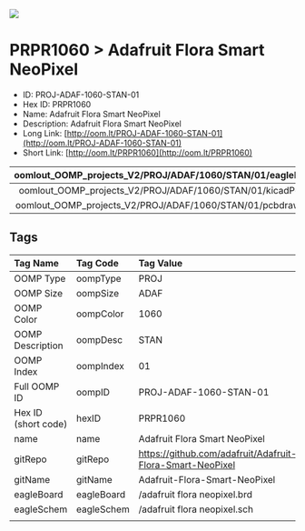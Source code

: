 


  
![][im]
# PRPR1060 > Adafruit Flora Smart NeoPixel

- ID: PROJ-ADAF-1060-STAN-01
- Hex ID: PRPR1060
- Name: Adafruit Flora Smart NeoPixel
- Description: Adafruit Flora Smart NeoPixel
- Long Link: [http://oom.lt/PROJ-ADAF-1060-STAN-01](http://oom.lt/PROJ-ADAF-1060-STAN-01)
- Short Link: [http://oom.lt/PRPR1060](http://oom.lt/PRPR1060)
  

|oomlout_OOMP_projects_V2/PROJ/ADAF/1060/STAN/01/eagleImage.png|oomlout_OOMP_projects_V2/PROJ/ADAF/1060/STAN/01/eagleSchemImage.png|oomlout_OOMP_projects_V2/PROJ/ADAF/1060/STAN/01/kicadPcb3dFront.png|oomlout_OOMP_projects_V2/PROJ/ADAF/1060/STAN/01/kicadPcb3dBack.png|
| :---: | :---: | :---: | :---: |
|oomlout_OOMP_projects_V2/PROJ/ADAF/1060/STAN/01/kicadPcb3d.png|oomlout_OOMP_projects_V2/PROJ/ADAF/1060/STAN/01/bomBack.png|oomlout_OOMP_projects_V2/PROJ/ADAF/1060/STAN/01/bomFront.png|oomlout_OOMP_projects_V2/PROJ/ADAF/1060/STAN/01/pcbdraw.svg|
|oomlout_OOMP_projects_V2/PROJ/ADAF/1060/STAN/01/pcbdrawBack.svg||||

## Tags
  

|Tag Name|Tag Code|Tag Value|
| :--- | :--- | :--- |
|OOMP Type|oompType|PROJ|
|OOMP Size|oompSize|ADAF|
|OOMP Color|oompColor|1060|
|OOMP Description|oompDesc|STAN|
|OOMP Index|oompIndex|01|
|Full OOMP ID|oompID|PROJ-ADAF-1060-STAN-01|
|Hex ID (short code)|hexID|PRPR1060|
|name|name|Adafruit Flora Smart NeoPixel|
|gitRepo|gitRepo|https://github.com/adafruit/Adafruit-Flora-Smart-NeoPixel|
|gitName|gitName|Adafruit-Flora-Smart-NeoPixel|
|eagleBoard|eagleBoard|/adafruit flora neopixel.brd|
|eagleSchem|eagleSchem|/adafruit flora neopixel.sch|
||||



[im]: PROJ/ADAF/1060/STAN/01/kicadPcb3d_450.png
